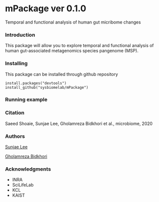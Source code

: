 # mPackage ver 0.1.0

Temporal and functional analysis of human gut micribome changes




### Introduction

This package will allow you to explore temporal and functional analysis of human gut-associated metagenomics species pangenome (MSP).



### Installing

This package can be installed through github repository

```
install.packages("devtools")
install_github("sysbiomelab/mPackage")
```
 
### Running example
### Citation

Saeed Shoaie, Sunjae Lee, Gholamreza Bidkhori et al., microbiome, 2020

### Authors

[Sunjae Lee](https://github.com/SunjaeLee)

[Gholamreza Bidkhori](https://scholar.google.com/citations?user=LrCrMp0AAAAJ&hl=en)

 
### Acknowledgments

* INRA
* SciLifeLab
* KCL
* KAIST

